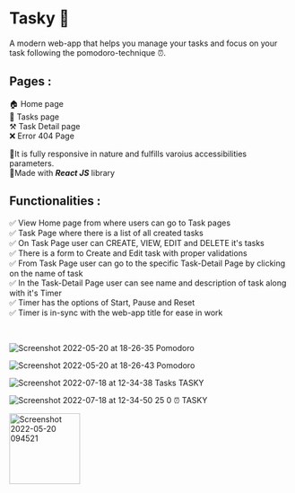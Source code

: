 # Tasky 📃

A modern web-app that helps you manage your tasks and focus on your task following the pomodoro-technique ⏰.

## Pages : 
🏠 Home page <br />
📃 Tasks page <br />
⚒️ Task Detail page <br />
❌ Error 404 Page <br />

🎯It is fully responsive in nature and fulfills varoius accessibilities parameters. <br />
🎯Made with **_React JS_** library

 
## Functionalities :
✅ View Home page from where users can go to Task pages <br />
✅ Task Page where there is a list of all created tasks <br />
✅ On Task Page user can CREATE, VIEW, EDIT and DELETE it's tasks <br />
✅ There is a form to Create and Edit task with proper validations <br />
✅ From Task Page user can go to the specific Task-Detail Page by clicking on the name of task <br />
✅ In the Task-Detail Page user can see name and description of task along with it's Timer <br />
✅ Timer has the options of Start, Pause and Reset <br />
✅ Timer is in-sync with the web-app title for ease in work <br />

<br />

![Screenshot 2022-05-20 at 18-26-35 Pomodoro](https://user-images.githubusercontent.com/56184699/169536440-9118fdcf-220e-4790-b57a-98766c153840.png)

![Screenshot 2022-05-20 at 18-26-43 Pomodoro](https://user-images.githubusercontent.com/56184699/169536492-5c6eadb6-d9b9-47af-b96e-d61ecd40eadd.png)

![Screenshot 2022-07-18 at 12-34-38 Tasks TASKY](https://user-images.githubusercontent.com/56184699/179460229-34acfe07-017b-41b5-8974-06dc7f10ac56.png)

![Screenshot 2022-07-18 at 12-34-50 25 0 ⏰ TASKY](https://user-images.githubusercontent.com/56184699/179460277-2b2d493d-52b5-432a-ab69-74ca9b10eb4f.png)

<img width="126" alt="Screenshot 2022-05-20 094521" src="https://user-images.githubusercontent.com/56184699/169536591-6d02598d-1983-4ffb-a714-268298c61035.png">
